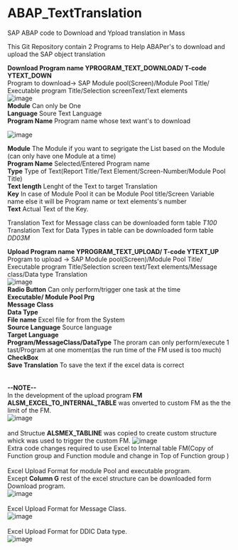# ABAP_TextTranslation
SAP ABAP code to Download and Ypload translation in Mass

This Git Repository contain 2 Programs to Help ABAPer's to download and upload the SAP object translation<br /> 

**Download Program name YPROGRAM_TEXT_DOWNLOAD/ T-code YTEXT_DOWN**<br />
Program to download-> SAP Module pool(Screen)/Module Pool Title/ Executable program Title/Selection screenText/Text elements<br />
![image](https://github.com/coldb02/ABAP_TextTranslation/assets/25544031/74942876-b2cd-407d-bb4d-690e1429b695)
<br />
**Module** Can only be One<br />
**Language** Soure Text Language<br />
**Program Name** Program name whose text want's to download<br />

![image](https://github.com/coldb02/ABAP_TextTranslation/assets/25544031/14d02341-f3a8-4cde-b6af-9190185d002a)<br />

**Module** The Module if you want to segrigate the List based on the Module (can only have one Module at a time)<br />
**Program Name** Selected/Entered Program name<br />
**Type** Type of Text(Report Title/Text Element/Screen-Number/Module Pool Title)<br />
**Text length** Lenght of the Text to target Translation<br />
**Key** In case of Module Pool it can be Module Pool title/Screen Variable name else it will be  Program name or text elements's number<br /> 
**Text** Actual Text of the Key.<br />

Translation Text for Message class can be downloaded form table *T100*
Translation Text for Data Types in table can be downloaded form table *DD03M*

**Upload Program name YPROGRAM_TEXT_UPLOAD/ T-code YTEXT_UP**<br />
Program to upload -> SAP Module pool(Screen)/Module Pool Title/ Executable program Title/Selection screen text/Text elements/Message class/Data type Translation<br />
![image](https://github.com/coldb02/ABAP_TextTranslation/assets/25544031/47b5fa06-40f4-4c91-ae95-d4a09ce5e5f2)<br />
**Radio Button** Can only perform/trigger one task at the time<br />
**Executable/ Module Pool Prg**<br />
**Message Class**<br />
**Data Type**<br />
**File name** Excel file for from the System<br />
**Source Language** Source language<br />
**Target Language**<br />
**Program/MessageClass/DataType** The proram can only perform/execute 1 tast/Program at one moment(as the run time of the FM used is too much)<br />
**CheckBox**<br />
**Save Translation** To save the text if the excel data is correct<br />
<br />
<br />
**--NOTE--**<br />
In the development of the upload program **FM ALSM_EXCEL_TO_INTERNAL_TABLE** was onverted to custom FM  as the the limit of the FM.<br />
![image](https://github.com/coldb02/ABAP_TextTranslation/assets/25544031/3b674869-3814-44fd-a8aa-75797b149aa8)<br />
<br />
and Structue **ALSMEX_TABLINE** was copied to create custom structure whick was used to trigger the custom FM.
![image](https://github.com/coldb02/ABAP_TextTranslation/assets/25544031/15196037-cd7d-433e-9765-0a4ddc6fbbf2)<br />
Extra code changes required to use Excel to Internal table FM(Copy of Function group and Function module and change in Top of Function group )<br />
<br />
Excel Upload Format for module Pool and executable program.<br />
Except **Column G** rest of the excel structure can be downloaded form Download program.<br />
![image](https://github.com/coldb02/ABAP_TextTranslation/assets/25544031/468afe74-489f-4cae-8494-e20207121000)<br />
<br />
Excel Upload Format for Message Class.<br />
![image](https://github.com/coldb02/ABAP_TextTranslation/assets/25544031/29713e9f-ec4c-4b40-b9c2-16c6f344c56f)<br />
<br />
Excel Upload Format for DDIC Data type.<br />
![image](https://github.com/coldb02/ABAP_TextTranslation/assets/25544031/88f851cb-c574-4a52-87d2-1d645e098f0e)<br />
